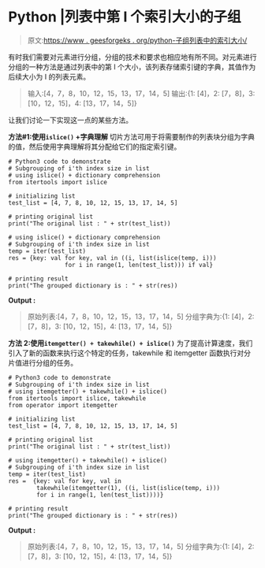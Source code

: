 # Python |列表中第 I 个索引大小的子组

> 原文:[https://www . geesforgeks . org/python-子组列表中的索引大小/](https://www.geeksforgeeks.org/python-subgroups-of-ith-index-size-in-list/)

有时我们需要对元素进行分组，分组的技术和要求也相应地有所不同。对元素进行分组的一种方法是通过列表中的第 I 个大小，该列表存储索引键的字典，其值作为后续大小为 I 的列表元素。

> 输入:[4，7，8，10，12，15，13，17，14，5]
> 输出:{1: [4]，2: [7，8]，3: [10，12，15]，4: [13，17，14，5]}

让我们讨论一下实现这一点的某些方法。

**方法#1:使用`islice()` +字典理解**
切片方法可用于将需要制作的列表块分组为字典的值，然后使用字典理解将其分配给它们的指定索引键。

```
# Python3 code to demonstrate
# Subgrouping of i'th index size in list
# using islice() + dictionary comprehension
from itertools import islice

# initializing list
test_list = [4, 7, 8, 10, 12, 15, 13, 17, 14, 5]

# printing original list 
print("The original list : " + str(test_list))

# using islice() + dictionary comprehension
# Subgrouping of i'th index size in list
temp = iter(test_list)
res = {key: val for key, val in ((i, list(islice(temp, i)))
                for i in range(1, len(test_list))) if val}

# printing result
print("The grouped dictionary is : " + str(res))
```

**Output :**

> 原始列表:[4，7，8，10，12，15，13，17，14，5]
> 分组字典为:{1: [4]，2: [7，8]，3: [10，12，15]，4: [13，17，14，5]}

**方法 2:使用`itemgetter() + takewhile() + islice()`**
为了提高计算速度，我们引入了新的函数来执行这个特定的任务，takewhile 和 itemgetter 函数执行对分片值进行分组的任务。

```
# Python3 code to demonstrate
# Subgrouping of i'th index size in list
# using itemgetter() + takewhile() + islice()
from itertools import islice, takewhile
from operator import itemgetter

# initializing list
test_list = [4, 7, 8, 10, 12, 15, 13, 17, 14, 5]

# printing original list 
print("The original list : " + str(test_list))

# using itemgetter() + takewhile() + islice()
# Subgrouping of i'th index size in list
temp = iter(test_list)
res =  {key: val for key, val in 
        takewhile(itemgetter(1), ((i, list(islice(temp, i)))
        for i in range(1, len(test_list))))}

# printing result
print("The grouped dictionary is : " + str(res))
```

**Output :**

> 原始列表:[4，7，8，10，12，15，13，17，14，5]
> 分组字典为:{1: [4]，2: [7，8]，3: [10，12，15]，4: [13，17，14，5]}